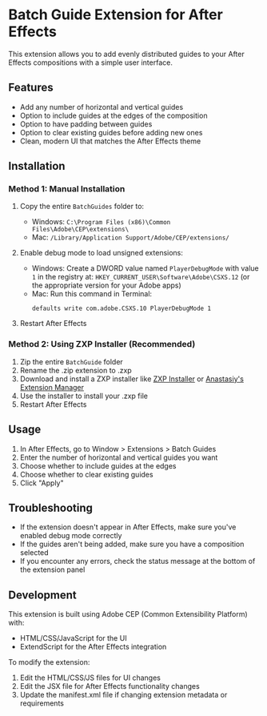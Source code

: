 # Batch Guide Extension for After Effects

This extension allows you to add evenly distributed guides to your After Effects compositions with a simple user interface.

## Features

- Add any number of horizontal and vertical guides
- Option to include guides at the edges of the composition
- Option to have padding between guides
- Option to clear existing guides before adding new ones
- Clean, modern UI that matches the After Effects theme

## Installation

### Method 1: Manual Installation

1. Copy the entire `BatchGuides` folder to:
   - Windows: `C:\Program Files (x86)\Common Files\Adobe\CEP\extensions\`
   - Mac: `/Library/Application Support/Adobe/CEP/extensions/`

2. Enable debug mode to load unsigned extensions:
   - Windows: Create a DWORD value named `PlayerDebugMode` with value `1` in the registry at:
     `HKEY_CURRENT_USER\Software\Adobe\CSXS.12` (or the appropriate version for your Adobe apps)
   - Mac: Run this command in Terminal:
     ```
     defaults write com.adobe.CSXS.10 PlayerDebugMode 1
     ```

3. Restart After Effects

### Method 2: Using ZXP Installer (Recommended)

1. Zip the entire `BatchGuide` folder
2. Rename the .zip extension to .zxp
3. Download and install a ZXP installer like [ZXP Installer](https://aescripts.com/learn/zxp-installer/) or [Anastasiy's Extension Manager](https://install.anastasiy.com/)
4. Use the installer to install your .zxp file
5. Restart After Effects

## Usage

1. In After Effects, go to Window > Extensions > Batch Guides
2. Enter the number of horizontal and vertical guides you want
3. Choose whether to include guides at the edges
4. Choose whether to clear existing guides
5. Click "Apply"

## Troubleshooting

- If the extension doesn't appear in After Effects, make sure you've enabled debug mode correctly
- If the guides aren't being added, make sure you have a composition selected
- If you encounter any errors, check the status message at the bottom of the extension panel

## Development

This extension is built using Adobe CEP (Common Extensibility Platform) with:
- HTML/CSS/JavaScript for the UI
- ExtendScript for the After Effects integration

To modify the extension:
1. Edit the HTML/CSS/JS files for UI changes
2. Edit the JSX file for After Effects functionality changes
3. Update the manifest.xml file if changing extension metadata or requirements

